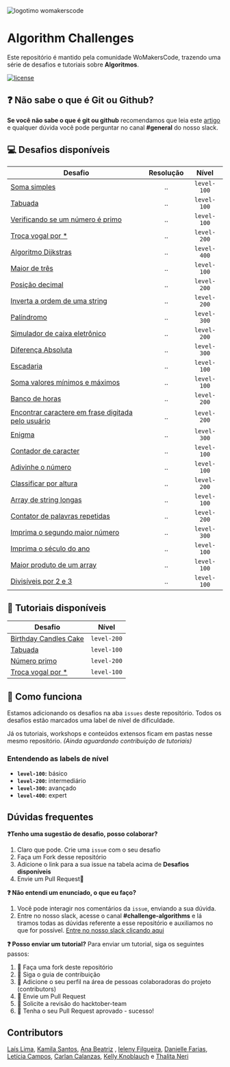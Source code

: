 ![logotimo womakerscode](https://user-images.githubusercontent.com/42419543/80852181-e8aea300-8bfc-11ea-8056-f449f532f76c.png)

# Algorithm Challenges

Este repositório é mantido pela comunidade WoMakersCode, trazendo uma série de desafios e tutoriais sobre **Algoritmos**.

[![license](https://img.shields.io/github/license/womakerscode/challenges-front-end.svg)](/license)

## :question: Não sabe o que é Git ou Github?

**Se você não sabe o que é git ou github** recomendamos que leia este [artigo](https://tableless.com.br/tudo-que-voce-queria-saber-sobre-git-e-github-mas-tinha-vergonha-de-perguntar/) e qualquer dúvida você pode perguntar no canal **#general** do nosso slack.

## :computer: Desafios disponíveis

| Desafio                                                                                            | Resolução |    Nível    |
| -------------------------------------------------------------------------------------------------- | :-------: | :---------: |
| [Soma simples](https://github.com/WoMakersCode/challenges-algorithms/issues/1)                     |    ..     | `level-100` |
| [Tabuada](https://github.com/WoMakersCode/challenges-algorithms/issues/2)                          |    ..     | `level-100` |
| [Verificando se um número é primo](https://github.com/WoMakersCode/challenges-algorithms/issues/3) |    ..     | `level-100` |
| [Troca vogal por \*](https://github.com/WoMakersCode/challenges-algorithms/issues/5)               |    ..     | `level-200` |
| [Algoritmo Dijkstras](https://github.com/WoMakersCode/challenges-algorithms/issues/7)              |    ..     | `level-400` |
| [Maior de três](https://github.com/WoMakersCode/challenges-algorithms/issues/10)                   |    ..     | `level-100` |
| [Posição decimal](https://github.com/WoMakersCode/challenges-algorithms/issues/8)                  |    ..     | `level-200` |
| [Inverta a ordem de uma string](https://github.com/WoMakersCode/challenges-algorithms/issues/27)   |    ..     | `level-200` |
| [Palíndromo](https://github.com/WoMakersCode/challenges-algorithms/issues/13)                      |    ..     | `level-300` |
| [Simulador de caixa eletrônico](https://github.com/WoMakersCode/challenges-algorithms/issues/15)   |    ..     | `level-200` |
| [Diferença Absoluta](https://github.com/WoMakersCode/challenges-algorithms/issues/17)              |    ..     | `level-300` |
| [Escadaria](https://github.com/WoMakersCode/challenges-algorithms/issues/18)                       |    ..     | `level-100` |
| [Soma valores mínimos e máximos](https://github.com/WoMakersCode/challenges-algorithms/issues/20)  |    ..     | `level-100` |
| [Banco de horas](https://github.com/WoMakersCode/challenges-algorithms/issues/23)                  |    ..     | `level-200` |
| [Encontrar caractere em frase digitada pelo usuário](https://github.com/WoMakersCode/challenges-algorithms/issues/30)|    ..     | `level-200` |
| [Enigma](https://github.com/WoMakersCode/challenges-algorithms/issues/36)                          |    ..     | `level-300` |
| [Contador de caracter](https://github.com/WoMakersCode/challenges-algorithms/issues/34)            |    ..     | `level-100` |
| [Adivinhe o número](https://github.com/WoMakersCode/challenges-algorithms/issues/31)               |    ..     | `level-100` |
| [Classificar por altura](https://github.com/WoMakersCode/challenges-algorithms/issues/53)               |    ..     | `level-200` |
| [Array de string longas](https://github.com/WoMakersCode/challenges-algorithms/issues/51)               |    ..     | `level-100` |
| [Contator de palavras repetidas](https://github.com/WoMakersCode/challenges-algorithms/issues/43)  |    ..     | `level-200` |
| [Imprima o segundo maior número](https://github.com/WoMakersCode/challenges-algorithms/issues/40)  |    ..     | `level-300` |
| [Imprima o século do ano](https://github.com/WoMakersCode/challenges-algorithms/issues/48)  |    ..     | `level-100` |
| [Maior produto de um array](https://github.com/WoMakersCode/challenges-algorithms/issues/50)  |    ..     | `level-100` |
| [Divisíveis por 2 e 3](https://github.com/WoMakersCode/challenges-algorithms/issues/45)            |    ..     | `level-100` |


## :closed_book: Tutoriais disponíveis

| Desafio                                                                                                                             |    Nível    |
| ----------------------------------------------------------------------------------------------------------------------------------- | :---------: |
| [Birthday Candles Cake](https://github.com/WoMakersCode/challenges-algorithms/tree/master/tutorial-challenge-birthday-candles-cake) | `level-200` |
| [Tabuada](https://github.com/ieleny/challenges-algorithms/tree/tutorial-challenge-tabuada)                                          | `level-100` |
| [Número primo](https://github.com/WoMakersCode/challenges-algorithms/tree/master/tutorial-challenge-verificando-se-numero-e-primo)  | `level-200` |
| [Troca vogal por \*](https://github.com/ieleny/challenges-algorithms/tree/tutorial-challenge-trocar-vogal-para-asteriscos)          | `level-100` |

## :thinking: Como funciona

Estamos adicionando os desafios na aba `issues` deste repositório. Todos os desafios estão marcados uma label de nível de dificuldade.

Já os tutoriais, workshops e conteúdos extensos ficam em pastas nesse mesmo repositório.
_(Ainda aguardando contribuição de tutoriais)_

### Entendendo as labels de nível

- **`level-100`:** básico
- **`level-200`:** intermediário
- **`level-300`:** avançado
- **`level-400`:** expert

## Dúvidas frequentes

**:question:Tenho uma sugestão de desafio, posso colaborar?**

1. Claro que pode. Crie uma `issue` com o seu desafio
2. Faça um Fork desse repositório
3. Adicione o link para a sua issue na tabela acima de **Desafios disponíveis**
4. Envie um Pull Request:tada:

**:question: Não entendi um enunciado, o que eu faço?**

1. Você pode interagir nos comentários da `issue`, enviando a sua dúvida.
2. Entre no nosso slack, acesse o canal **#challenge-algorithms** e lá tiramos todas as dúvidas referente a esse repositório e auxiliamos no que for possível. [Entre no nosso slack clicando aqui](https://app.slack.com/client/TCPDKMM4Z/CCQ5XKXPX)

**:question: Posso enviar um tutorial?**
Para enviar um tutorial, siga os seguintes passos:

1. :fork_and_knife: Faça uma fork deste repositório
2. :hammer: Siga o guia de contribuição
3. :busts_in_silhouette: Adicione o seu perfil na área de pessoas colaboradoras do projeto (contributors)
4. :wrench: Envie um Pull Request
5. :wrench: Solicite a revisão do hacktober-team
6. :tada: Tenha o seu Pull Request aprovado - sucesso!

## Contributors

[Laís Lima](https://twitter.com/laislima_dev), [Kamila Santos](https://twitter.com/kamilah_santos), [Ana Beatriz](https://twitter.com/anabneri) , [Ieleny Filgueira](https://www.linkedin.com/in/ieleny-filgueira-3b370a128/), [Danielle Farias](https://github.com/danielle8farias), [Letícia Campos](https://github.com/leticiacamposs2), [Carlan Calanzas](https://github.com/carlan), [Kelly Knoblauch](https://github.com/kellykn96) e [Thalita Neri](https://github.com/tcneri)
